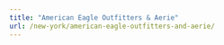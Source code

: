 ```yaml
---
title: "American Eagle Outfitters & Aerie"
url: /new-york/american-eagle-outfitters-and-aerie/
---
```


